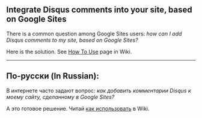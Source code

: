 ## Integrate Disqus comments into your site, based on Google Sites

There is a common question among Google Sites users: *how can I add Disqus comments to my site, based on Google Sites?*

Here is the solution. See [How To Use](https://github.com/ayunami2000/google-sites-disqus/wiki/How-To-Use) page in Wiki.

----
## По-русски (In Russian):
В интернете часто задают вопрос: *как добавить комментарии Disqus к моему сайту, сделанному в Google Sites?*

А это готовое решение. Читай [как использовать](https://github.com/ayunami2000/google-sites-disqus/wiki/How-To-Use-(Rus)) в Wiki.
